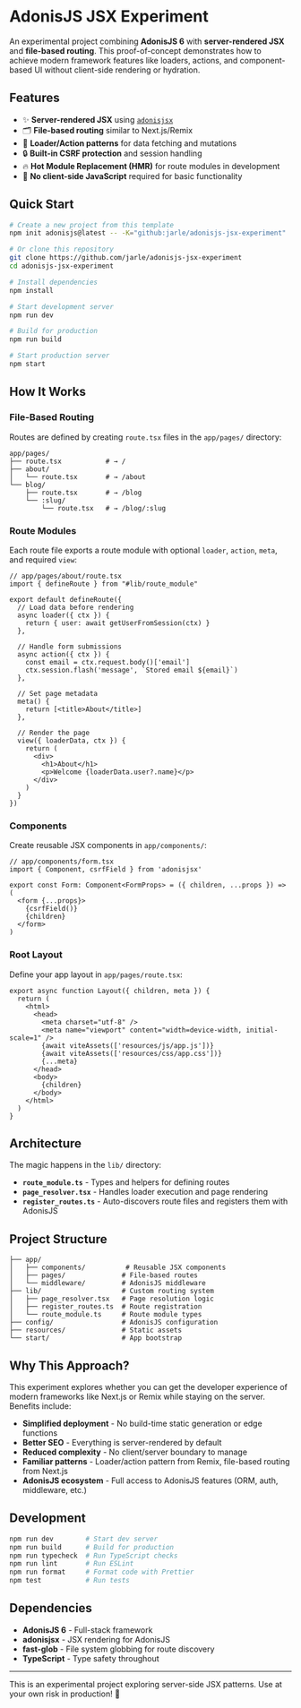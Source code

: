 # AdonisJS JSX Experiment

An experimental project combining **AdonisJS 6** with **server-rendered JSX** and **file-based routing**. This proof-of-concept demonstrates how to achieve modern framework features like loaders, actions, and component-based UI without client-side rendering or hydration.

## Features

- ✨ **Server-rendered JSX** using [`adonisjsx`](https://github.com/adonisjs-community/adonisjsx)
- 🗂️ **File-based routing** similar to Next.js/Remix
- 📡 **Loader/Action patterns** for data fetching and mutations
- 🔒 **Built-in CSRF protection** and session handling
- 🔥 **Hot Module Replacement (HMR)** for route modules in development
- 🎯 **No client-side JavaScript** required for basic functionality

## Quick Start

```bash
# Create a new project from this template
npm init adonisjs@latest -- -K="github:jarle/adonisjs-jsx-experiment"

# Or clone this repository
git clone https://github.com/jarle/adonisjs-jsx-experiment
cd adonisjs-jsx-experiment

# Install dependencies
npm install

# Start development server
npm run dev

# Build for production
npm run build

# Start production server
npm start
```

## How It Works

### File-Based Routing

Routes are defined by creating `route.tsx` files in the `app/pages/` directory:

```
app/pages/
├── route.tsx           # → /
├── about/
│   └── route.tsx       # → /about
└── blog/
    ├── route.tsx       # → /blog
    └── :slug/
        └── route.tsx   # → /blog/:slug
```

### Route Modules

Each route file exports a route module with optional `loader`, `action`, `meta`, and required `view`:

```tsx
// app/pages/about/route.tsx
import { defineRoute } from "#lib/route_module"

export default defineRoute({
  // Load data before rendering
  async loader({ ctx }) {
    return { user: await getUserFromSession(ctx) }
  },

  // Handle form submissions
  async action({ ctx }) {
    const email = ctx.request.body()['email']
    ctx.session.flash('message', `Stored email ${email}`)
  },

  // Set page metadata
  meta() {
    return [<title>About</title>]
  },

  // Render the page
  view({ loaderData, ctx }) {
    return (
      <div>
        <h1>About</h1>
        <p>Welcome {loaderData.user?.name}</p>
      </div>
    )
  }
})
```

### Components

Create reusable JSX components in `app/components/`:

```tsx
// app/components/form.tsx
import { Component, csrfField } from 'adonisjsx'

export const Form: Component<FormProps> = ({ children, ...props }) => (
  <form {...props}>
    {csrfField()}
    {children}
  </form>
)
```

### Root Layout

Define your app layout in `app/pages/route.tsx`:

```tsx
export async function Layout({ children, meta }) {
  return (
    <html>
      <head>
        <meta charset="utf-8" />
        <meta name="viewport" content="width=device-width, initial-scale=1" />
        {await viteAssets(['resources/js/app.js'])}
        {await viteAssets(['resources/css/app.css'])}
        {...meta}
      </head>
      <body>
        {children}
      </body>
    </html>
  )
}
```

## Architecture

The magic happens in the `lib/` directory:

- **`route_module.ts`** - Types and helpers for defining routes
- **`page_resolver.tsx`** - Handles loader execution and page rendering
- **`register_routes.ts`** - Auto-discovers route files and registers them with AdonisJS

## Project Structure

```
├── app/
│   ├── components/          # Reusable JSX components
│   ├── pages/              # File-based routes
│   └── middleware/         # AdonisJS middleware
├── lib/                    # Custom routing system
│   ├── page_resolver.tsx   # Page resolution logic
│   ├── register_routes.ts  # Route registration
│   └── route_module.ts     # Route module types
├── config/                 # AdonisJS configuration
├── resources/              # Static assets
└── start/                  # App bootstrap
```

## Why This Approach?

This experiment explores whether you can get the developer experience of modern frameworks like Next.js or Remix while staying on the server. Benefits include:

- **Simplified deployment** - No build-time static generation or edge functions
- **Better SEO** - Everything is server-rendered by default
- **Reduced complexity** - No client/server boundary to manage
- **Familiar patterns** - Loader/action pattern from Remix, file-based routing from Next.js
- **AdonisJS ecosystem** - Full access to AdonisJS features (ORM, auth, middleware, etc.)

## Development

```bash
npm run dev        # Start dev server
npm run build      # Build for production
npm run typecheck  # Run TypeScript checks
npm run lint       # Run ESLint
npm run format     # Format code with Prettier
npm test           # Run tests
```

## Dependencies

- **AdonisJS 6** - Full-stack framework
- **adonisjsx** - JSX rendering for AdonisJS
- **fast-glob** - File system globbing for route discovery
- **TypeScript** - Type safety throughout

---

This is an experimental project exploring server-side JSX patterns. Use at your own risk in production! 🚀